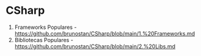 # CSharp

1. Frameworks Populares - https://github.com/brunostan/CSharp/blob/main/1.%20Frameworks.md 
2. Bibliotecas Populares - https://github.com/brunostan/CSharp/blob/main/2.%20Libs.md
